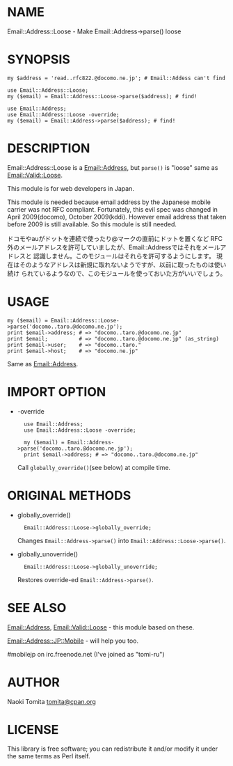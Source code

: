 # NAME

Email::Address::Loose - Make Email::Address->parse() loose

# SYNOPSIS

    my $address = 'read..rfc822.@docomo.ne.jp'; # Email::Addess can't find
    
    use Email::Address::Loose;
    my ($email) = Email::Address::Loose->parse($address); # find!

    use Email::Address;
    use Email::Address::Loose -override;
    my ($email) = Email::Address->parse($address); # find!
    

# DESCRIPTION

Email::Address::Loose is a [Email::Address](https://metacpan.org/pod/Email%3A%3AAddress), but `parse()` is "loose" same as
[Email::Valid::Loose](https://metacpan.org/pod/Email%3A%3AValid%3A%3ALoose).

This module is for web developers in Japan.

This module is needed because email address by the Japanese mobile carrier was
not RFC compliant. Fortunately, this evil spec was changed in April 2009(docomo),
October 2009(kddi). However email address that taken before 2009 is still available.
So this module is still needed.

ドコモやauがドットを連続で使ったり@マークの直前にドットを置くなど
RFC外のメールアドレスを許可していましたが、Email::Addressではそれをメールアドレスと
認識しません。このモジュールはそれらを許可するようにします。
現在はそのようなアドレスは新規に取れないようですが、以前に取ったものは使い続け
られているようなので、このモジュールを使っておいた方がいいでしょう。

# USAGE

    my ($email) = Email::Address::Loose->parse('docomo..taro.@docomo.ne.jp');
    print $email->address; # => "docomo..taro.@docomo.ne.jp"
    print $email;          # => "docomo..taro.@docomo.ne.jp" (as_string)
    print $email->user;    # => "docomo..taro."
    print $email->host;    # => "docomo.ne.jp"

Same as [Email::Address](https://metacpan.org/pod/Email%3A%3AAddress).

# IMPORT OPTION

- -override

        use Email::Address;
        use Email::Address::Loose -override;
         
        my ($email) = Email::Address->parse('docomo..taro.@docomo.ne.jp');
        print $email->address; # => "docomo..taro.@docomo.ne.jp"

    Call `globally_override()`(see below) at compile time.

# ORIGINAL METHODS

- globally\_override()

        Email::Address::Loose->globally_override;

    Changes `Email::Address->parse()` into `Email::Address::Loose->parse()`.

- globally\_unoverride()

        Email::Address::Loose->globally_unoverride;

    Restores override-ed `Email::Address->parse()`.

# SEE ALSO

[Email::Address](https://metacpan.org/pod/Email%3A%3AAddress), [Email::Valid::Loose](https://metacpan.org/pod/Email%3A%3AValid%3A%3ALoose) - this module based on these.

[Email::Address::JP::Mobile](https://metacpan.org/pod/Email%3A%3AAddress%3A%3AJP%3A%3AMobile) - will help you too.

\#mobilejp on irc.freenode.net (I've joined as "tomi-ru")

# AUTHOR

Naoki Tomita <tomita@cpan.org>

# LICENSE

This library is free software; you can redistribute it and/or modify
it under the same terms as Perl itself.
